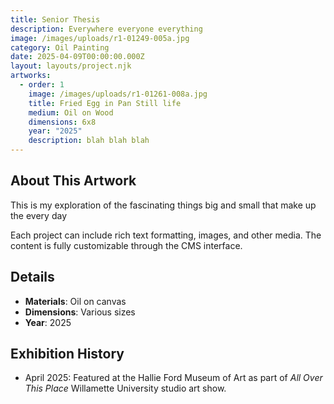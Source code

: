 ```yaml
---
title: Senior Thesis
description: Everywhere everyone everything
image: /images/uploads/r1-01249-005a.jpg
category: Oil Painting
date: 2025-04-09T00:00:00.000Z
layout: layouts/project.njk
artworks:
  - order: 1
    image: /images/uploads/r1-01261-008a.jpg
    title: Fried Egg in Pan Still life
    medium: Oil on Wood
    dimensions: 6x8
    year: "2025"
    description: blah blah blah
---
```

## About This Artwork

This is my exploration of the fascinating things big and small that make up the every day

Each project can include rich text formatting, images, and other media. The content is fully customizable through the CMS interface.

## Details

* **Materials**: Oil on canvas
* **Dimensions**: Various sizes
* **Year**: 2025

## Exhibition History

* April 2025: Featured at the Hallie Ford Museum of Art as part of *All Over This Place* Willamette University studio art show.
